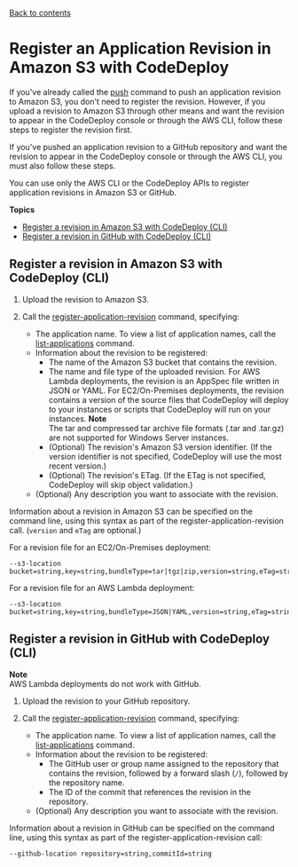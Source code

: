 [Back to contents](index.md)

# Register an Application Revision in Amazon S3 with CodeDeploy<a name="application-revisions-register"></a>

If you've already called the [push](https://docs.aws.amazon.com/cli/latest/reference/deploy/push.html) command to push an application revision to Amazon S3, you don't need to register the revision\. However, if you upload a revision to Amazon S3 through other means and want the revision to appear in the CodeDeploy console or through the AWS CLI, follow these steps to register the revision first\.

If you've pushed an application revision to a GitHub repository and want the revision to appear in the CodeDeploy console or through the AWS CLI, you must also follow these steps\.

You can use only the AWS CLI or the CodeDeploy APIs to register application revisions in Amazon S3 or GitHub\.

**Topics**
+ [Register a revision in Amazon S3 with CodeDeploy \(CLI\)](#application-revisions-register-s3)
+ [Register a revision in GitHub with CodeDeploy \(CLI\)](#application-revisions-register-github)

## Register a revision in Amazon S3 with CodeDeploy \(CLI\)<a name="application-revisions-register-s3"></a>

1. Upload the revision to Amazon S3\.

1. Call the [register\-application\-revision](https://docs.aws.amazon.com/cli/latest/reference/deploy/register-application-revision.html) command, specifying:
   + The application name\. To view a list of application names, call the [list\-applications](https://docs.aws.amazon.com/cli/latest/reference/deploy/list-applications.html) command\.
   + Information about the revision to be registered:
     + The name of the Amazon S3 bucket that contains the revision\.
     + The name and file type of the uploaded revision\. For AWS Lambda deployments, the revision is an AppSpec file written in JSON or YAML\. For EC2/On\-Premises deployments, the revision contains a version of the source files that CodeDeploy will deploy to your instances or scripts that CodeDeploy will run on your instances\.
**Note**  
The tar and compressed tar archive file formats \(\.tar and \.tar\.gz\) are not supported for Windows Server instances\.
     + \(Optional\) The revision's Amazon S3 version identifier\. \(If the version identifier is not specified, CodeDeploy will use the most recent version\.\)
     + \(Optional\) The revision's ETag\. \(If the ETag is not specified, CodeDeploy will skip object validation\.\)
   + \(Optional\) Any description you want to associate with the revision\.

Information about a revision in Amazon S3 can be specified on the command line, using this syntax as part of the register\-application\-revision call\. \(`version` and `eTag` are optional\.\)

For a revision file for an EC2/On\-Premises deployment:

```
--s3-location bucket=string,key=string,bundleType=tar|tgz|zip,version=string,eTag=string
```

For a revision file for an AWS Lambda deployment:

```
--s3-location bucket=string,key=string,bundleType=JSON|YAML,version=string,eTag=string
```

## Register a revision in GitHub with CodeDeploy \(CLI\)<a name="application-revisions-register-github"></a>

**Note**  
AWS Lambda deployments do not work with GitHub\. 

1. Upload the revision to your GitHub repository\.

1. Call the [register\-application\-revision](https://docs.aws.amazon.com/cli/latest/reference/deploy/register-application-revision.html) command, specifying:
   + The application name\. To view a list of application names, call the [list\-applications](https://docs.aws.amazon.com/cli/latest/reference/deploy/list-applications.html) command\.
   + Information about the revision to be registered:
     + The GitHub user or group name assigned to the repository that contains the revision, followed by a forward slash \(`/`\), followed by the repository name\.
     + The ID of the commit that references the revision in the repository\.
   + \(Optional\) Any description you want to associate with the revision\.

Information about a revision in GitHub can be specified on the command line, using this syntax as part of the register\-application\-revision call:

```
--github-location repository=string,commitId=string
```